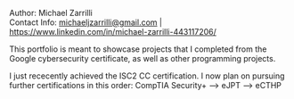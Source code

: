 Author: Michael Zarrilli  
Contact Info: michaeljzarrilli@gmail.com | https://www.linkedin.com/in/michael-zarrilli-443117206/

This portfolio is meant to showcase projects that I completed from the Google cybersecurity certificate, as well as other programming projects.

I just rececently achieved the ISC2 CC certification. I now plan on pursuing further certifications in this order: CompTIA Security+ --> eJPT --> eCTHP
